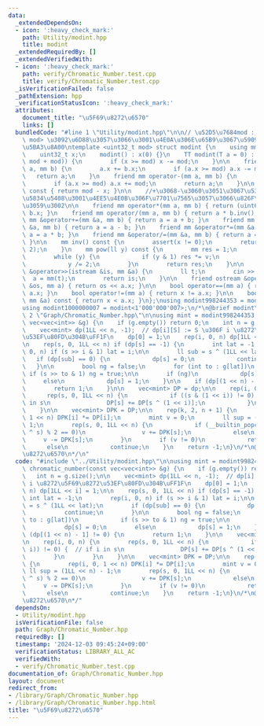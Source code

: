 ```yaml
---
data:
  _extendedDependsOn:
  - icon: ':heavy_check_mark:'
    path: Utility/modint.hpp
    title: modint
  _extendedRequiredBy: []
  _extendedVerifiedWith:
  - icon: ':heavy_check_mark:'
    path: verify/Chromatic_Number.test.cpp
    title: verify/Chromatic_Number.test.cpp
  _isVerificationFailed: false
  _pathExtension: hpp
  _verificationStatusIcon: ':heavy_check_mark:'
  attributes:
    document_title: "\u5F69\u8272\u6570"
    links: []
  bundledCode: "#line 1 \"Utility/modint.hpp\"\n\n// \u52D5\u7684mod : template<int\
    \ mod> \u3092\u6D88\u3057\u3066\u3001\u4E0A\u306E\u65B9\u3067\u5909\u6570mod\u3092\
    \u5BA3\u8A00\ntemplate <uint32_t mod> struct modint {\n    using mm = modint;\n\
    \    uint32_t x;\n    modint() : x(0) {}\n    TT modint(T a = 0) : x((ll(a) %\
    \ mod + mod)) {\n        if (x >= mod) x -= mod;\n    }\n\n    friend mm operator+(mm\
    \ a, mm b) {\n        a.x += b.x;\n        if (a.x >= mod) a.x -= mod;\n     \
    \   return a;\n    }\n    friend mm operator-(mm a, mm b) {\n        a.x -= b.x;\n\
    \        if (a.x >= mod) a.x += mod;\n        return a;\n    }\n\n    mm operator-()\
    \ const { return mod - x; }\n\n    //+\u3068-\u3060\u3051\u3067\u5341\u5206\u306A\
    \u5834\u5408\u3001\u4EE5\u4E0B\u306F\u7701\u7565\u3057\u3066\u826F\u3044\u3067\
    \u3059\u3002\n\n    friend mm operator*(mm a, mm b) { return (uint64_t)(a.x) *\
    \ b.x; }\n    friend mm operator/(mm a, mm b) { return a * b.inv(); }\n    friend\
    \ mm &operator+=(mm &a, mm b) { return a = a + b; }\n    friend mm &operator-=(mm\
    \ &a, mm b) { return a = a - b; }\n    friend mm &operator*=(mm &a, mm b) { return\
    \ a = a * b; }\n    friend mm &operator/=(mm &a, mm b) { return a = a * b.inv();\
    \ }\n\n    mm inv() const {\n        assert(x != 0);\n        return pow(mod -\
    \ 2);\n    }\n    mm pow(ll y) const {\n        mm res = 1;\n        mm v = *this;\n\
    \        while (y) {\n            if (y & 1) res *= v;\n            v *= v;\n\
    \            y /= 2;\n        }\n        return res;\n    }\n\n    friend istream\
    \ &operator>>(istream &is, mm &a) {\n        ll t;\n        cin >> t;\n      \
    \  a = mm(t);\n        return is;\n    }\n\n    friend ostream &operator<<(ostream\
    \ &os, mm a) { return os << a.x; }\n\n    bool operator==(mm a) { return x ==\
    \ a.x; }\n    bool operator!=(mm a) { return x != a.x; }\n\n    bool operator<(const\
    \ mm &a) const { return x < a.x; }\n};\nusing modint998244353 = modint<998244353>;\n\
    using modint1000000007 = modint<1'000'000'007>;\n/*\n@brief modint\n*/\n#line\
    \ 2 \"Graph/Chromatic_Number.hpp\"\n\nusing mint = modint998244353;\nint chromatic_number(const\
    \ vec<vec<int>> &g) {\n    if (g.empty()) return 0;\n    int n = g.size();\n\n\
    \    vec<mint> dp(1LL << n, -1);  // dp[i][S] := S \u306F i \u8272\u5F69\u8272\
    \u53EF\u80FD\u304B\uFF1F\n    dp[0] = 1;\n    rep(i, 0, n) dp[1LL << i] = 1;\n\
    \n    rep(s, 0, 1LL << n) if (dp[s] == -1) {\n        int lat = -1;\n        rep(i,\
    \ 0, n) if (s >> i & 1) lat = i;\n\n        ll sub = s ^ (1LL << lat);\n     \
    \   if (dp[sub] == 0) {\n            dp[s] = 0;\n            continue;\n     \
    \   }\n\n        bool ng = false;\n        for (int to : g[lat])\n           \
    \ if (s >> to & 1) ng = true;\n\n        if (ng)\n            dp[s] = 0;\n   \
    \     else\n            dp[s] = 1;\n    }\n\n    if (dp[(1 << n) - 1] != 0) {\n\
    \        return 1;\n    }\n\n    vec<mint> DP = dp;\n\n    rep(i, 0, n) {\n  \
    \      rep(s, 0, 1LL << n) {\n            if ((s & (1 << i)) != 0) {  // if i\
    \ in s\n                DP[s] += DP[s ^ (1 << i)];\n            }\n        }\n\
    \    }\n\n    vec<mint> DPK = DP;\n\n    rep(k, 2, n + 1) {\n        rep(i, 0,\
    \ 1 << n) DPK[i] *= DP[i];\n        mint v = 0;\n        ll sup = (1LL << n) -\
    \ 1;\n        rep(s, 0, 1LL << n) {\n            if (__builtin_popcountll(sup\
    \ ^ s) % 2 == 0)\n                v += DPK[s];\n            else\n           \
    \     v -= DPK[s];\n        }\n        if (v != 0)\n            return k;\n  \
    \      else\n            continue;\n    }\n    return -1;\n}\n/*\n@brief \u5F69\
    \u8272\u6570\n*/\n"
  code: "#include \"../Utility/modint.hpp\"\n\nusing mint = modint998244353;\nint\
    \ chromatic_number(const vec<vec<int>> &g) {\n    if (g.empty()) return 0;\n \
    \   int n = g.size();\n\n    vec<mint> dp(1LL << n, -1);  // dp[i][S] := S \u306F\
    \ i \u8272\u5F69\u8272\u53EF\u80FD\u304B\uFF1F\n    dp[0] = 1;\n    rep(i, 0,\
    \ n) dp[1LL << i] = 1;\n\n    rep(s, 0, 1LL << n) if (dp[s] == -1) {\n       \
    \ int lat = -1;\n        rep(i, 0, n) if (s >> i & 1) lat = i;\n\n        ll sub\
    \ = s ^ (1LL << lat);\n        if (dp[sub] == 0) {\n            dp[s] = 0;\n \
    \           continue;\n        }\n\n        bool ng = false;\n        for (int\
    \ to : g[lat])\n            if (s >> to & 1) ng = true;\n\n        if (ng)\n \
    \           dp[s] = 0;\n        else\n            dp[s] = 1;\n    }\n\n    if\
    \ (dp[(1 << n) - 1] != 0) {\n        return 1;\n    }\n\n    vec<mint> DP = dp;\n\
    \n    rep(i, 0, n) {\n        rep(s, 0, 1LL << n) {\n            if ((s & (1 <<\
    \ i)) != 0) {  // if i in s\n                DP[s] += DP[s ^ (1 << i)];\n    \
    \        }\n        }\n    }\n\n    vec<mint> DPK = DP;\n\n    rep(k, 2, n + 1)\
    \ {\n        rep(i, 0, 1 << n) DPK[i] *= DP[i];\n        mint v = 0;\n       \
    \ ll sup = (1LL << n) - 1;\n        rep(s, 0, 1LL << n) {\n            if (__builtin_popcountll(sup\
    \ ^ s) % 2 == 0)\n                v += DPK[s];\n            else\n           \
    \     v -= DPK[s];\n        }\n        if (v != 0)\n            return k;\n  \
    \      else\n            continue;\n    }\n    return -1;\n}\n/*\n@brief \u5F69\
    \u8272\u6570\n*/"
  dependsOn:
  - Utility/modint.hpp
  isVerificationFile: false
  path: Graph/Chromatic_Number.hpp
  requiredBy: []
  timestamp: '2024-12-03 09:45:24+09:00'
  verificationStatus: LIBRARY_ALL_AC
  verifiedWith:
  - verify/Chromatic_Number.test.cpp
documentation_of: Graph/Chromatic_Number.hpp
layout: document
redirect_from:
- /library/Graph/Chromatic_Number.hpp
- /library/Graph/Chromatic_Number.hpp.html
title: "\u5F69\u8272\u6570"
---
```

